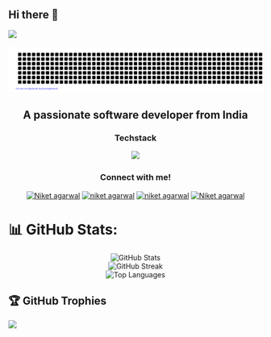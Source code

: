 ## Hi there 👋

<!--
**VoHunMain/VoHunMain** is a ✨ _special_ ✨ repository because its `README.md` (this file) appears on your GitHub profile.

Here are some ideas to get you started:

- 🔭 I’m currently working on ...
- 🌱 I’m currently learning ...
- 👯 I’m looking to collaborate on ...
- 🤔 I’m looking for help with ...
- 💬 Ask me about ...
- 📫 How to reach me: ...
- 😄 Pronouns: ...
- ⚡ Fun fact: ...
-->
<img src="https://komarev.com/ghpvc/?username=VoHunMain&label=Visitors" />

<p align="center">
  <img src="gitartwork.svg" />
</p> 
<h2 align="center">A passionate software developer from India</h2>

<h3 align="center">Techstack</h3>
<p align="center">
  <a href="https://skillicons.dev">
    <img src="https://skillicons.dev/icons?i=html,css,js,git,github,vscode,sass,bootstrap,tailwind,react,flask,npm,vite,jquery,mysql,figma,c,cpp&perline=6" />
  </a>
</p>

<h3 align="center">Connect with me!</h3>
<p align="center">
<a href="https://www.linkedin.com/in/vaibhav-gupta-b0304a226/" target="_blank"><img align="center" src="https://raw.githubusercontent.com/rahuldkjain/github-profile-readme-generator/master/src/images/icons/Social/linked-in-alt.svg" alt="Niket agarwal" height="30" width="40" /></a>
<a href="https://www.geeksforgeeks.org/user/niketagagwfh/" target="_blank"><img align="center" src="https://raw.githubusercontent.com/rahuldkjain/github-profile-readme-generator/master/src/images/icons/Social/geeks-for-geeks.svg" alt="niket agarwal" height="30" width="40" /></a>
<a href="https://leetcode.com/u/Niket_Agarwal/" target="_blank"><img align="center" src="https://raw.githubusercontent.com/rahuldkjain/github-profile-readme-generator/master/src/images/icons/Social/leet-code.svg" alt="niket agarwal" height="30" width="40" /></a>
<a href="https://www.instagram.com/niket_agarwal_/" target="_blank"><img align="center" src="https://raw.githubusercontent.com/rahuldkjain/github-profile-readme-generator/master/src/images/icons/Social/instagram.svg" alt="Niket agarwal" height="30" width="40" /></a>
</p>


# 📊 GitHub Stats:
<div align="center">
    <img src="https://github-readme-stats.vercel.app/api?username=VoHunMain&theme=react&hide_border=false&include_all_commits=true&count_private=true" alt="GitHub Stats" />
    <br/>
    <img src="https://github-readme-streak-stats.herokuapp.com/?user=VoHunMain&theme=react&hide_border=false" alt="GitHub Streak" />
    <br/>
    <img src="https://github-readme-stats.vercel.app/api/top-langs/?username=VoHunMain&theme=react&hide_border=false&include_all_commits=true&count_private=true&layout=compact" alt="Top Languages" />
</div>

## 🏆 GitHub Trophies
![](https://github-profile-trophy.vercel.app/?username=VoHunMain&theme=onedark&no-frame=false&no-bg=false&margin-w=4)




<!-- <p align="center">
  <img src="https://github-readme-stats.vercel.app/api/top-langs/?username=VoHunMain" alt="GitHub Top Languages" />
</p> -->

